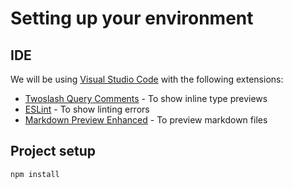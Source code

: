 # Setting up your environment

## IDE

We will be using [Visual Studio Code](https://code.visualstudio.com/) with the following extensions:

- [Twoslash Query Comments](https://marketplace.visualstudio.com/items?itemName=Orta.vscode-twoslash-queries) - To show inline type previews
- [ESLint](https://marketplace.visualstudio.com/items?itemName=dbaeumer.vscode-eslint) - To show linting errors
- [Markdown Preview Enhanced](https://marketplace.visualstudio.com/items?itemName=shd101wyy.markdown-preview-enhanced) - To preview markdown files

## Project setup

``` sh
npm install
```
